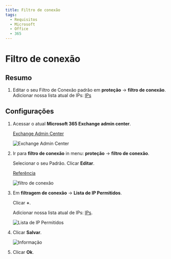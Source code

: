 ```yaml
---
title: Filtro de conexão
tags:
  - Requisitos
  - Microsoft
  - Office
  - 365
---
```


# Filtro de conexão

## Resumo

1. Editar o seu Filtro de Conexão padrão em **proteção** -> **filtro de conexão**. Adicionar nossa lista atual de IPs: [IPs](../ips.html#separado-por-linhas)

## Configurações

1. Acessar o atual **Microsoft 365 Exchange admin center**.

   [Exchange Admin Center](https://outlook.office365.com/ecp/)

   ![Exchange Admin Center](https://cdn.phishx.io/phishx-docs/images/microsoft_365_10.webp)

2. Ir para **filtro de conexão** in menu: **proteção** -> **filtro de conexão**.

   Selecionar o seu Padrão. Clicar **Editar**.

   [Referência](https://docs.microsoft.com/pt-br/microsoft-365/security/office-365-security/configure-the-connection-filter-policy)

   ![filtro de conexão](https://cdn.phishx.io/phishx-docs/images/microsoft_365_21.webp)

3. Em **filtragem de conexão** -> **Lista de IP Permitidos**.

   Clicar **+**.

   Adicionar nossa lista atual de IPs: [IPs](../ips.html#separado-por-linhas).

   ![Lista de IP Permitidos](https://cdn.phishx.io/phishx-docs/images/microsoft_365_22.webp)

4. Clicar **Salvar**.

   ![Informação](https://cdn.phishx.io/phishx-docs/images/microsoft_365_23.webp)

5. Clicar **Ok**.
